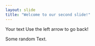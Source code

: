 ```yaml
---
layout: slide
title: "Welcome to our second slide!"
---
```

Your text
Use the left arrow to go back!

Some random Text.
